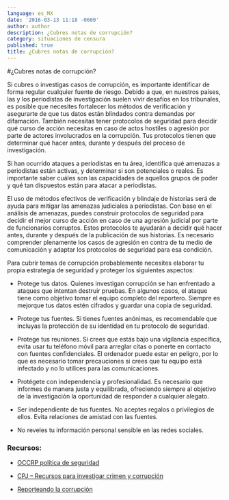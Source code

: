 ```yaml
---
language: es_MX
date: '2016-03-13 11:18 -0600'
author: author
description: ¿Cubres notas de corrupción?
category: situaciones de censura
published: true
title: ¿Cubres notas de corrupción?
---
```



#¿Cubres notas de corrupción?

Si cubres o investigas casos de corrupción, es importante identificar de forma regular cualquier fuente de riesgo. Debido a que, en nuestros países, las y los periodistas de investigación suelen vivir desafíos en los tribunales, es posible que necesites fortalecer los métodos de verificación y asegurarte de que tus datos están blindados contra demandas por difamación. También necesitas tener protocolos de seguridad para decidir qué curso de acción necesitas en caso de actos hostiles o agresión por parte de actores involucrados en la corrupción. Tus protocolos tienen que determinar qué hacer antes,  durante y después del proceso de investigación.

Si han ocurrido ataques a periodistas en tu área, identifica qué amenazas a periodistas están activas, y determinar si son potenciales o reales. Es importante saber cuáles son las capacidades de aquellos grupos de poder y qué tan dispuestos están para atacar a periodistas.

El uso de métodos efectivos de verificación y blindaje de historias será de ayuda para mitigar las amenazas judiciales a periodistas. Con base en el análisis de amenazas, puedes construir protocolos de seguridad para decidir el mejor curso de acción en caso de una agresión judicial por parte de funcionarios corruptos. Estos protocolos te ayudarán a decidir qué hacer antes, durante y después de la publicación de sus historias. Es necesario comprender plenamente los casos de agresión en contra de tu medio de comunicación y adaptar los protocolos de seguridad para esa condición.

Para cubrir temas de corrupción probablemente necesites elaborar tu propia estrategia de seguridad y proteger los siguientes aspectos:

- Protege tus datos. Quienes investigan corrupción se han enfrentado a ataques que intentan destruir pruebas. En algunos casos, el ataque tiene como objetivo tomar el equipo completo del reportero. Siempre es mejorque tus datos estén cifrados y guardar una copia de seguridad.

- Protege tus fuentes. Si tienes fuentes anónimas, es recomendable que incluyas la protección de su identidad en tu protocolo de seguridad.

- Protege tus reuniones. Si crees que estás bajo una vigilancia específica, evita usar tu teléfono móvil para arreglar citas o ponerte en contacto con fuentes confidenciales. El ordenador puede estar en peligro, por lo que es necesario tomar precauciones si crees que tu equipo está infectado y no lo utilices para las comunicaciones.

- Protégete con independencia y profesionalidad. Es necesario que informes de manera justa y equilibrada, ofreciendo siempre al objetivo de la investigación la oportunidad de responder a cualquier alegato.

- Ser independiente de tus fuentes. No aceptes regalos o privilegios de ellos. Evita relaciones de amistad con las fuentes.

- No reveles tu información personal sensible en las redes sociales.

### Recursos:

- [OCCRP política de seguridad](http://bit.ly/1K9Pi4r)

- [CPJ – Recursos para investigar crimen y corrupción](http://bit.ly/1NCcHG9)

- [Reporteando la corrupción](http://bit.ly/1TaL6E5)
